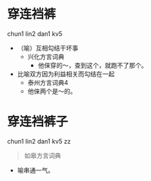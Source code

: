 # 穿连裆裤
chun1 lin2 dan1 kv5
+ （喻）互相勾结干坏事
  * 兴化方言词典
    - 他俫穿的～，查到这个，就跑不了那个。
+ 比喻双方因为利益相关而勾结在一起
  * 泰州方言词典4
  - 他俫两个是～的。

# 穿连裆裤子
chun1 lin2 dan1 kv5 zz
> 如皋方言词典
- 喻串通一气。
